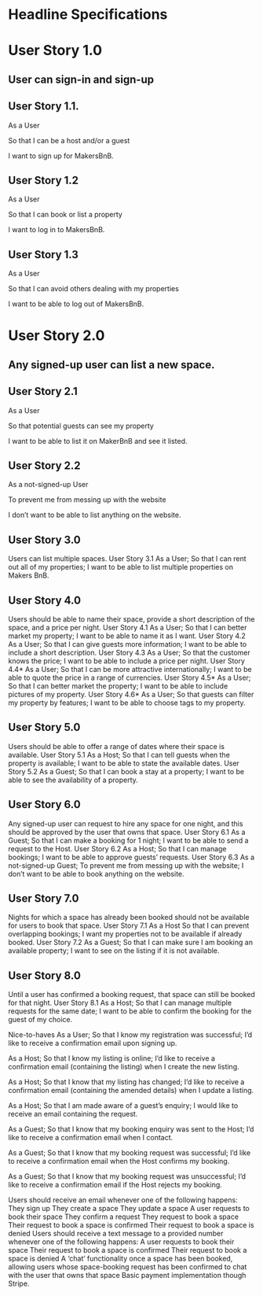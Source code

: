 Headline Specifications
=======================

User Story 1.0
==============
User can sign-in and sign-up
----------------------------
User Story 1.1.
---------------
As a User

So that I can be a host and/or a guest

I want to sign up for MakersBnB.


User Story 1.2
--------------
As a User

So that I can book or list a property

I want to log in to MakersBnB.


User Story 1.3
--------------
As a User

So that I can avoid others dealing with my properties

I want to be able to log out of MakersBnB.

User Story 2.0
==============
Any signed-up user can list a new space.
---------------------------------------
User Story 2.1
--------------
As a User

So that potential guests can see my property

I want to be able to list it on MakerBnB and see it listed.

User Story 2.2
--------------
As a not-signed-up User

To prevent me from messing up with the website

I don’t want to be able to list anything on the website.

User Story 3.0
--------------
Users can list multiple spaces.
User Story 3.1
As a User;
So that I can rent out all of my properties;
I want to be able to list multiple properties on Makers BnB.

User Story 4.0
--------------
Users should be able to name their space, provide a short description of the space, and a price per night.
User Story 4.1
As a User;
So that I can better market my property;
I want to be able to name it as I want.
User Story 4.2
As a User;
So that I can give guests more information;
I want to be able to include a short description.
User Story 4.3
As a User;
So that the customer knows the price;
I want to be able to include a price per night.
User Story 4.4*
As a User;
So that I can be more attractive internationally;
I want to be able to quote the price in a range of currencies.
User Story 4.5*
As a User;
So that I can better market the property;
I want to be able to include pictures of my property.
User Story 4.6*
As a User;
So that guests can filter my property by features;
I want to be able to choose tags to my property.

User Story 5.0
--------------
Users should be able to offer a range of dates where their space is available.
User Story 5.1
As a Host;
So that I can tell guests when the property is available;
I want to be able to state the available dates.
User Story 5.2
As a Guest;
So that I can book a stay at a property;
I want to be able to see the availability of a property.

User Story 6.0
--------------
Any signed-up user can request to hire any space for one night, and this should be approved by the user that owns that space.
User Story 6.1
As a Guest;
So that I can make a booking for 1 night;
I want to be able to send a request to the Host.
User Story 6.2
As a Host;
So that I can manage bookings;
I want to be able to approve guests’ requests.
User Story 6.3
As a not-signed-up Guest;
To prevent me from messing up with the website;
I don’t want to be able to book anything on the website.

User Story 7.0
--------------
Nights for which a space has already been booked should not be available for users to book that space.
User Story 7.1
As a Host
So that I can prevent overlapping bookings;
I want my properties not to be available if already booked.
User Story 7.2
As a Guest;
So that I can make sure I am booking an available property;
I want to see on the listing if it is not available.

User Story 8.0
--------------
Until a user has confirmed a booking request, that space can still be booked for that night.
User Story 8.1
As a Host;
So that I can manage multiple requests for the same date;
I want to be able to confirm the booking for the guest of my choice.

Nice-to-haves
As a User;
So that I know my registration was successful;
I’d like to receive a confirmation email upon signing up.

As a Host;
So that I know my listing is online;
I’d like to receive a confirmation email (containing the listing) when I create the new listing.

As a Host;
So that I know that my listing has changed;
I’d like to receive a confirmation email (containing the amended details) when I update a listing.

As a Host;
So that I am made aware of a guest’s enquiry;
I would like to receive an email containing the request.

As a Guest;
So that I know that my booking enquiry was sent to the Host;
I’d like to receive a confirmation email when I contact.

As a Guest;
So that I know that my booking request was successful;
I’d like to receive a confirmation email when the Host confirms my booking.

As a Guest;
So that I know that my booking request was unsuccessful;
I’d like to receive a confirmation email if the Host rejects my booking.

Users should receive an email whenever one of the following happens:
They sign up
They create a space
They update a space
A user requests to book their space
They confirm a request
They request to book a space
Their request to book a space is confirmed
Their request to book a space is denied
Users should receive a text message to a provided number whenever one of the following happens:
A user requests to book their space
Their request to book a space is confirmed
Their request to book a space is denied
A ‘chat’ functionality once a space has been booked, allowing users whose space-booking request has been confirmed to chat with the user that owns that space
Basic payment implementation though Stripe.
